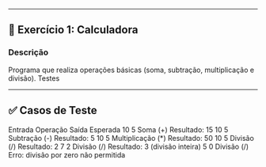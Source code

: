
---

## 🧮 Exercício 1: Calculadora

### Descrição
Programa que realiza operações básicas (soma, subtração, multiplicação e divisão).
Testes

---

## ✅ Casos de Teste
Entrada	Operação	Saída Esperada
10 5	Soma (+)	Resultado: 15
10 5	Subtração (-)	Resultado: 5
10 5	Multiplicação (*)	Resultado: 50
10 5	Divisão (/)	Resultado: 2
7 2	Divisão (/)	Resultado: 3 (divisão inteira)
5 0	Divisão (/)	Erro: divisão por zero não permitida